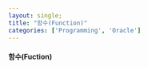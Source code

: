 ```yaml
---
layout: single;
title: "함수(Function)"
categories: ['Programming', 'Oracle']
---
```


#### 함수(Fuction)